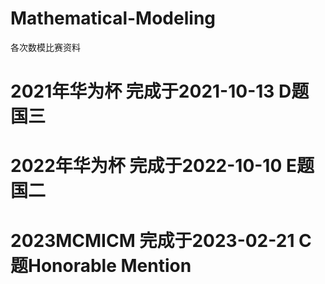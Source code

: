 # Mathematical-Modeling
各次数模比赛资料
# 2021年华为杯 完成于2021-10-13 D题国三
# 2022年华为杯 完成于2022-10-10 E题国二
# 2023MCMICM   完成于2023-02-21 C题Honorable Mention
